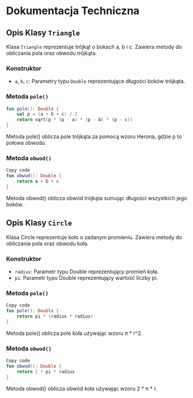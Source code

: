 # Dokumentacja Techniczna

## Opis Klasy `Triangle`

Klasa `Triangle` reprezentuje trójkąt o bokach a, b i c. Zawiera metody do obliczania pola oraz obwodu trójkąta.

### Konstruktor
- `a`, `b`, `c`: Parametry typu `Double` reprezentujące długości boków trójkąta.

### Metoda `pole()`
```kotlin
fun pole(): Double {
    val p = (a + b + c) / 2
    return sqrt(p * (p - a) * (p - b) * (p - c))
}
```
Metoda pole() oblicza pole trójkąta za pomocą wzoru Herona, gdzie p to połowa obwodu.

### Metoda `obwod()`
```kotlin
Copy code
fun obwod(): Double {
    return a + b + c
}
```
Metoda obwod() oblicza obwód trójkąta sumując długości wszystkich jego boków.

## Opis Klasy `Circle`
Klasa Circle reprezentuje koło o zadanym promieniu. Zawiera metody do obliczania pola oraz obwodu koła.

### Konstruktor
- `radius`: Parametr typu Double reprezentujący promień koła.
- `pi`: Parametr typu Double reprezentujący wartość liczby pi.
### Metoda `pole()`
```kotlin
Copy code
fun pole(): Double {
    return pi * (radius * radius)
}
```
Metoda pole() oblicza pole koła używając wzoru π * r^2.

### Metoda `obwod()`
```kotlin
Copy code
fun obwod(): Double {
    return 2 * pi * radius
}
```
Metoda obwod() oblicza obwód koła używając wzoru 2 * π * r.
